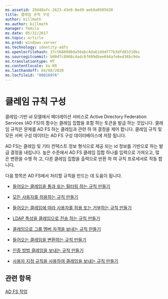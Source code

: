 ```yaml
---
ms.assetid: 20d48afc-2623-43e9-8ed9-aeb9a0505630
title: 클레임 규칙 구성
author: billmath
ms.author: billmath
manager: femila
ms.date: 05/31/2017
ms.topic: article
ms.prod: windows-server
ms.technology: identity-adfs
ms.openlocfilehash: 37c5688980da50abc4da61dddf77b3dfd83210bc
ms.sourcegitcommit: b00d7c8968c4adc8f699dbee694afe6ed36bc9de
ms.translationtype: MT
ms.contentlocale: ko-KR
ms.lasthandoff: 04/08/2020
ms.locfileid: "80816976"
---
```

# <a name="configure-claim-rules"></a>클레임 규칙 구성

클레임\-기반 id 모델에서 페더레이션 서비스로 Active Directory Federation Services (AD FS)의 함수는 클레임 집합을 포함 하는 토큰을 발급 하는 것입니다. 클레임 규칙은 문제를 AD FS 하는 클레임과 관련 하 여 결정을 제어 합니다. 클레임 규칙 및 모든 서버 구성 데이터는 AD FS 구성 데이터베이스에 저장 됩니다.  
  
AD FS는 클레임 및 기타 컨텍스트 정보 형식으로 제공 되는 id 정보를 기반으로 하는 발급 결정을 내립니다. 높은 수준에서 AD FS 클레임 집합 하나를 입력으로 가져오고, 많은 변환을 수행 하 고, 다른 클레임 집합을 출력으로 반환 하 여 규칙 프로세서로 작동 합니다. 

다음 항목은 AD FS에서 처리할 규칙을 만드는 데 도움이 됩니다. 
  
-   [들어오는 클레임을 통과 또는 필터링 하는 규칙 만들기](../../ad-fs/operations/Create-a-Rule-to-Pass-Through-or-Filter-an-Incoming-Claim.md)  
  
-   [모든 사용자를 허용하는 규칙 만들기](../../ad-fs/operations/Create-a-Rule-to-Permit-All-Users.md)  
  
-   [들어오는 클레임에 따라 사용자를 허용 또는 거부하는 규칙 만들기](../../ad-fs/operations/Create-a-Rule-to-Permit-or-Deny-Users-Based-on-an-Incoming-Claim.md)  
  
-   [LDAP 특성을 클레임으로 전송 하는 규칙 만들기](../../ad-fs/operations/Create-a-Rule-to-Send-LDAP-Attributes-as-Claims.md)  
  
-   [클레임으로 그룹 멤버 자격을 보내는 규칙 만들기](../../ad-fs/operations/Create-a-Rule-to-Send-Group-Membership-as-a-Claim.md)  
  
-   [들어오는 클레임을 변환하는 규칙 만들기](../../ad-fs/operations/Create-a-Rule-to-Transform-an-Incoming-Claim.md)  
  
-   [인증 방법 클레임을 보내는 규칙 만들기](../../ad-fs/operations/Create-a-Rule-to-Send-an-Authentication-Method-Claim.md)  
  
-   [사용자 지정 규칙을 사용하여 클레임을 보내는 규칙 만들기](../../ad-fs/operations/Create-a-Rule-to-Send-Claims-Using-a-Custom-rule.md)  

## <a name="see-also"></a>관련 항목  
[AD FS 작업](../../ad-fs/AD-FS-2016-Operations.md) 

